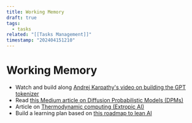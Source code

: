 ```yaml
---
title: Working Memory
draft: true
tags:
  - tasks
related: "[[Tasks Management]]"
timestamp: "202404151210"
---
```


# Working Memory
- Watch and build along [Andrej Karpathy's video on building the GPT tokenizer](https://www.youtube.com/watch?v=zduSFxRajkE)
- Read [this Medium article on Diffusion Probabilistic Models (DPMs)](https://towardsdatascience.com/understanding-diffusion-probabilistic-models-dpms-1940329d6048)
- Article on [Thermodynamic computing (Extropic AI)](https://thebojda.medium.com/what-is-thermodynamic-computing-and-how-does-it-help-ai-development-1dd3b75a9ee6)
- Build a learning plan based on [this roadmap to lean AI](https://medium.com/bitgrit-data-science-publication/a-roadmap-to-learn-ai-in-2024-cc30c6aa6e16)